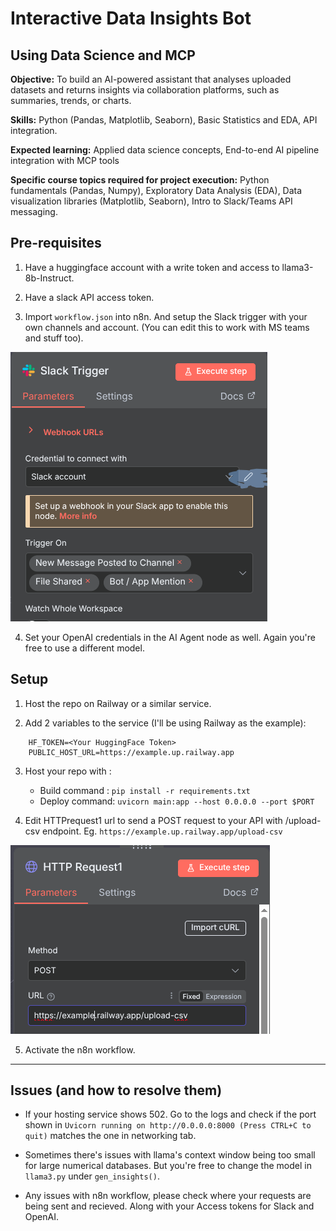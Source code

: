 # Interactive Data Insights Bot 
## Using Data Science and MCP

**Objective:** To build an AI-powered assistant that analyses uploaded datasets and returns insights via collaboration platforms, such as summaries, trends, or charts.

**Skills:** Python (Pandas, Matplotlib, Seaborn), Basic Statistics and EDA, API integration.

**Expected learning:** Applied data science concepts, End-to-end AI pipeline integration with MCP tools

**Specific course topics required for project execution:** Python fundamentals (Pandas, Numpy), Exploratory Data Analysis (EDA), Data visualization libraries (Matplotlib, Seaborn), Intro to Slack/Teams API messaging.

## Pre-requisites
1. Have a huggingface account with a write token and access to llama3-8b-Instruct.

2. Have a slack API access token.

3. Import `workflow.json` into n8n. And setup the Slack trigger with your own channels and account. (You can edit this to work with MS teams and stuff too).

![Slack Trigger](img/trigger.png)

4. Set your OpenAI credentials in the AI Agent node as well. Again you're free to use a different model.

## Setup

1. Host the repo on Railway or a similar service.

2. Add 2 variables to the service (I'll be using Railway as the example): 
```
    HF_TOKEN=<Your HuggingFace Token>
    PUBLIC_HOST_URL=https://example.up.railway.app
```
3. Host your repo with :

    - Build command : `pip install -r requirements.txt`
    - Deploy command: `uvicorn main:app --host 0.0.0.0 --port $PORT`

4. Edit HTTPrequest1 url to send a POST request to your API with /upload-csv endpoint. Eg. `https://example.up.railway.app/upload-csv`

![Slack Trigger](img/post.png)



5. Activate the n8n workflow.


--- 

## Issues (and how to resolve them)

- If your hosting service shows 502. Go to the logs and check if the port shown in `Uvicorn running on http://0.0.0.0:8000 (Press CTRL+C to quit)` matches the one in networking tab.

- Sometimes there's issues with llama's context window being too small for large numerical databases. But you're free to change the model in `llama3.py` under `gen_insights()`.

- Any issues with n8n workflow, please check where your requests are being sent and recieved. Along with your Access tokens for Slack and OpenAI.

